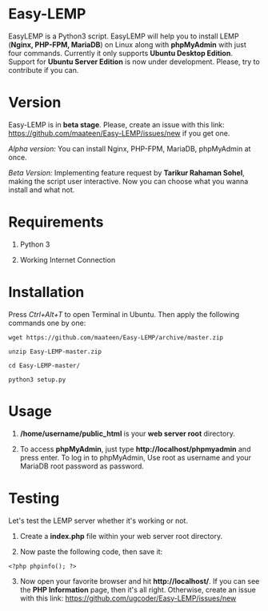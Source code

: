 # Easy-LEMP
EasyLEMP is a Python3 script. EasyLEMP will help you to install LEMP (<b>Nginx, PHP-FPM, MariaDB</b>) on Linux along with <b>phpMyAdmin</b> with just four commands. Currently it only supports <b>Ubuntu Desktop Edition</b>. Support for <b>Ubuntu Server Edition</b> is now under development. Please, try to contribute if you can.

# Version
Easy-LEMP is in <b>beta stage</b>. Please, create an issue with this link: https://github.com/maateen/Easy-LEMP/issues/new if you get one.

<i>Alpha version:</i> You can install Nginx, PHP-FPM, MariaDB, phpMyAdmin at once.

<i>Beta Version:</i> Implementing feature request by <b>Tarikur Rahaman Sohel</b>, making the script user interactive. Now you can choose what you wanna install and what not.

# Requirements
1. Python 3

2. Working Internet Connection

# Installation
Press <i>Ctrl+Alt+T</i> to open Terminal in Ubuntu. Then apply the following commands one by one:

```
wget https://github.com/maateen/Easy-LEMP/archive/master.zip
```

```
unzip Easy-LEMP-master.zip
```

```
cd Easy-LEMP-master/
```

```
python3 setup.py
```

# Usage
1. **/home/username/public_html** is your **web server root** directory.

2. To access **phpMyAdmin**, just type **http://localhost/phpmyadmin** and press enter. To log in to phpMyAdmin, Use root as username and your MariaDB root password as password.

# Testing
Let's test the LEMP server whether it's working or not.

1. Create a **index.php** file within your web server root directory.

2. Now paste the following code, then save it: 
```
<?php phpinfo(); ?>
```

3. Now open your favorite browser and hit **http://localhost/**. If you can see the **PHP Information** page, then it's all right. Otherwise, create an issue with this link: https://github.com/ugcoder/Easy-LEMP/issues/new
